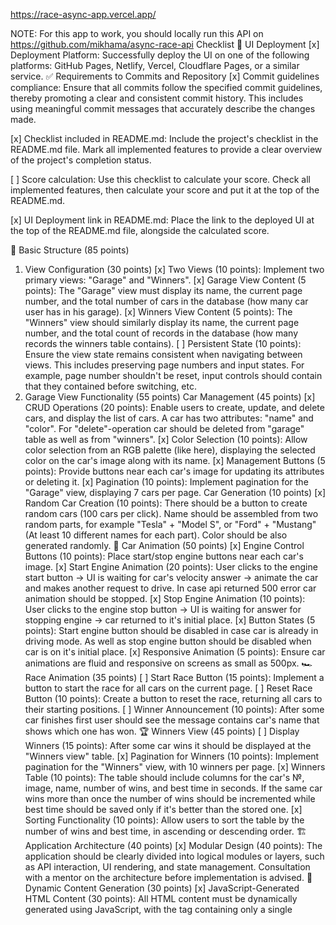 https://race-async-app.vercel.app/

NOTE: For this app to work, you should locally run this API on https://github.com/mikhama/async-race-api
Checklist
🚀 UI Deployment
[x] Deployment Platform: Successfully deploy the UI on one of the following platforms: GitHub Pages, Netlify, Vercel, Cloudflare Pages, or a similar service.
✅ Requirements to Commits and Repository
[x] Commit guidelines compliance: Ensure that all commits follow the specified commit guidelines, thereby promoting a clear and consistent commit history. This includes using meaningful commit messages that accurately describe the changes made.

[x] Checklist included in README.md: Include the project's checklist in the README.md file. Mark all implemented features to provide a clear overview of the project's completion status.

[ ] Score calculation: Use this checklist to calculate your score. Check all implemented features, then calculate your score and put it at the top of the README.md.

[x] UI Deployment link in README.md: Place the link to the deployed UI at the top of the README.md file, alongside the calculated score.

🏁 Basic Structure (85 points)

1. View Configuration (30 points)
   [x] Two Views (10 points): Implement two primary views: "Garage" and "Winners".
   [x] Garage View Content (5 points): The "Garage" view must display its name, the current page number, and the total number of cars in the database (how many car user has in his garage).
   [x] Winners View Content (5 points): The "Winners" view should similarly display its name, the current page number, and the total count of records in the database (how many records the winners table contains).
   [ ] Persistent State (10 points): Ensure the view state remains consistent when navigating between views. This includes preserving page numbers and input states. For example, page number shouldn't be reset, input controls should contain that they contained before switching, etc.
2. Garage View Functionality (55 points)
   Car Management (45 points)
   [x] CRUD Operations (20 points): Enable users to create, update, and delete cars, and display the list of cars. A car has two attributes: "name" and "color". For "delete"-operation car should be deleted from "garage" table as well as from "winners".
   [x] Color Selection (10 points): Allow color selection from an RGB palette (like here), displaying the selected color on the car's image along with its name.
   [x] Management Buttons (5 points): Provide buttons near each car's image for updating its attributes or deleting it.
   [x] Pagination (10 points): Implement pagination for the "Garage" view, displaying 7 cars per page.
   Car Generation (10 points)
   [x] Random Car Creation (10 points): There should be a button to create random cars (100 cars per click). Name should be assembled from two random parts, for example "Tesla" + "Model S", or "Ford" + "Mustang" (At least 10 different names for each part). Color should be also generated randomly.
   🚗 Car Animation (50 points)
   [x] Engine Control Buttons (10 points): Place start/stop engine buttons near each car's image.
   [x] Start Engine Animation (20 points): User clicks to the engine start button -> UI is waiting for car's velocity answer -> animate the car and makes another request to drive. In case api returned 500 error car animation should be stopped.
   [x] Stop Engine Animation (10 points): User clicks to the engine stop button -> UI is waiting for answer for stopping engine -> car returned to it's initial place.
   [x] Button States (5 points): Start engine button should be disabled in case car is already in driving mode. As well as stop engine button should be disabled when car is on it's initial place.
   [x] Responsive Animation (5 points): Ensure car animations are fluid and responsive on screens as small as 500px.
   🏎️ Race Animation (35 points)
   [ ] Start Race Button (15 points): Implement a button to start the race for all cars on the current page.
   [ ] Reset Race Button (10 points): Create a button to reset the race, returning all cars to their starting positions.
   [ ] Winner Announcement (10 points): After some car finishes first user should see the message contains car's name that shows which one has won.
   🏆 Winners View (45 points)
   [ ] Display Winners (15 points): After some car wins it should be displayed at the "Winners view" table.
   [x] Pagination for Winners (10 points): Implement pagination for the "Winners" view, with 10 winners per page.
   [x] Winners Table (10 points): The table should include columns for the car's №, image, name, number of wins, and best time in seconds. If the same car wins more than once the number of wins should be incremented while best time should be saved only if it's better than the stored one.
   [x] Sorting Functionality (10 points): Allow users to sort the table by the number of wins and best time, in ascending or descending order.
   🏗️ Application Architecture (40 points)
   [x] Modular Design (40 points): The application should be clearly divided into logical modules or layers, such as API interaction, UI rendering, and state management. Consultation with a mentor on the architecture before implementation is advised.
   📜 Dynamic Content Generation (30 points)
   [x] JavaScript-Generated HTML Content (30 points): All HTML content must be dynamically generated using JavaScript, with the <body> tag containing only a single <script> tag.
   🌐 Single Page Application (25 points)
   [x] SPA Implementation (25 points): The application must be a Single Page Application (SPA) using either React v18+ or Angular v17+. All content must be generated using TypeScript with strict and noImplicitAny settings enabled in tsconfig.json, ensuring seamless user experience without page reloads during navigation.
   📦 Bundling and Tooling (20 points)
   [x] Use of Webpack or Similar (20 points): Implement Webpack or another bundling tool to compile the project into a minimal set of files, ideally one HTML file, one JS file, and one CSS file. Ensure that the configuration enforces TypeScript strict type checking.
   ✅ Code Quality and Standards (15 points)
   [x] Eslint with Airbnb Style Guide (15 points): Code must adhere to the Airbnb ESLint configuration to maintain code quality, as outlined in the Airbnb style guide. Specific rules may be adjusted only with mentor approval, and there should be no ESLint errors or warnings.
   📏 Code Organization and Efficiency (15 points)
   [x] Function Modularization (10 points): Code should be organized into small, clearly named functions with specific purposes. Each function should not exceed 40 lines, reflecting strong typing and avoiding the use of magic numbers or strings.
   [x] Code Duplication and Magic Numbers (5 points): Minimize code duplication and maintain readability by avoiding the use of magic numbers or strings throughout the codebase.
   🎨 Prettier and ESLint Configuration (10 points)
   [x] Prettier Setup (5 points): Prettier is correctly set up with two scripts in package.json: format for auto-formatting and ci:format for checking issues.
   [x] ESLint Configuration (5 points): ESLint is configured with the Airbnb style guide. A lint script in package.json runs ESLint checks. Configuration files should reflect strict TypeScript settings as per tsconfig.json.
   🌟 Overall Code Quality (35 points)
   [ ] (Up to 35 points) Discretionary points awarded by the reviewer based on overall code quality, readability
